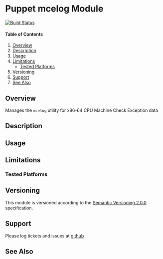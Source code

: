 Puppet mcelog Module
====================

[![Build Status](https://travis-ci.org/jhoblitt/puppet-mcelog.png)](https://travis-ci.org/jhoblitt/puppet-mcelog)

#### Table of Contents

1. [Overview](#overview)
2. [Description](#description)
3. [Usage](#usage)
4. [Limitations](#limitations)
    * [Tested Platforms](#tested-platforms)
5. [Versioning](#versioning)
6. [Support](#support)
7. [See Also](#see-also)


Overview
--------

Manages the `mcelog` utility for x86-64 CPU Machine Check Exception data


Description
-----------


Usage
-----


Limitations
-----------

### Tested Platforms


Versioning
----------

This module is versioned according to the [Semantic Versioning
2.0.0](http://semver.org/spec/v2.0.0.html) specification.


Support
-------

Please log tickets and issues at
[github](https://github.com/jhoblitt/puppet-mcelog/issues)


See Also
--------

